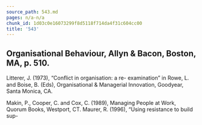 ```yaml
---
source_path: 543.md
pages: n/a-n/a
chunk_id: 1d03c0e16073299f8d5118f714da4f31c604cc00
title: '543'
---
```

## Organisational Behaviour, Allyn & Bacon, Boston, MA, p. 510.

Litterer, J. (1973), “Conﬂict in organisation: a re- examination” in Rowe, L. and Boise, B. (Eds), Organisational & Managerial Innovation, Goodyear, Santa Monica, CA.

Makin, P., Cooper, C. and Cox, C. (1989), Managing People at Work, Quorum Books, Westport, CT. Maurer, R. (1996), “Using resistance to build sup-
